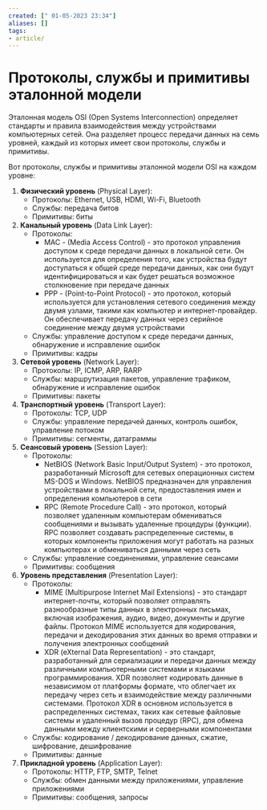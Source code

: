 ```yaml
---
created: [" 01-05-2023 23:34"]
aliases: []
tags:
- article/
---
```


# Протоколы, службы и примитивы эталонной модели

Эталонная модель OSI (Open Systems Interconnection) определяет стандарты и правила взаимодействия между устройствами компьютерных сетей. Она разделяет процесс передачи данных на семь уровней, каждый из которых имеет свои протоколы, службы и примитивы.

Вот протоколы, службы и примитивы эталонной модели OSI на каждом уровне:

1.  **Физический уровень** (Physical Layer):
	-   Протоколы: Ethernet, USB, HDMI, Wi-Fi, Bluetooth
	-   Службы: передача битов
	-   Примитивы: биты
2.  **Канальный уровень** (Data Link Layer):
	-   Протоколы: 
		- MAC - (Media Access Control) - это протокол управления доступом к среде передачи данных в локальной сети. Он используется для определения того, как устройства будут доступаться к общей среде передачи данных, как они будут идентифицироваться и как будет решаться возможное столкновение при передаче данных
		- PPP - (Point-to-Point Protocol) - это протокол, который используется для установления сетевого соединения между двумя узлами, такими как компьютер и интернет-провайдер. Он обеспечивает передачу данных через серийное соединение между двумя устройствами
	-   Службы: управление доступом к среде передачи данных, обнаружение и исправление ошибок
	-   Примитивы: кадры
3.  **Сетевой уровень** (Network Layer):
	-   Протоколы: IP, ICMP, ARP, RARP
	-   Службы: маршрутизация пакетов, управление трафиком, обнаружение и исправление ошибок
	-   Примитивы: пакеты
4.  **Транспортный уровень** (Transport Layer):
	-   Протоколы: TCP, UDP
	-   Службы: управление передачей данных, контроль ошибок, управление потоком
	-   Примитивы: сегменты, датаграммы
5.  **Сеансовый уровень** (Session Layer):
	-   Протоколы: 
		- NetBIOS (Network Basic Input/Output System) - это протокол, разработанный Microsoft для сетевых операционных систем MS-DOS и Windows. NetBIOS предназначен для управления устройствами в локальной сети, предоставления имен и определения компьютеров в сети
		- RPC (Remote Procedure Call) - это протокол, который позволяет удаленным компьютерам обмениваться сообщениями и вызывать удаленные процедуры (функции). RPC позволяет создавать распределенные системы, в которых компоненты приложения могут работать на разных компьютерах и обмениваться данными через сеть
	-   Службы: управление соединениями, управление сеансами
	-   Примитивы: сообщения
6.  **Уровень представления** (Presentation Layer):
	-   Протоколы: 
		- MIME (Multipurpose Internet Mail Extensions) - это стандарт интернет-почты, который позволяет отправлять разнообразные типы данных в электронных письмах, включая изображения, аудио, видео, документы и другие файлы. Протокол MIME используется для кодирования, передачи и декодирования этих данных во время отправки и получения электронных сообщений
		- XDR (eXternal Data Representation) - это стандарт, разработанный для сериализации и передачи данных между различными компьютерными системами и языками программирования. XDR позволяет кодировать данные в независимом от платформы формате, что облегчает их передачу через сеть и взаимодействие между различными системами. Протокол XDR в основном используется в распределенных системах, таких как сетевые файловые системы и удаленный вызов процедур (RPC), для обмена данными между клиентскими и серверными компонентами
	-   Службы: кодирование / декодирование данных, сжатие, шифрование, дешифрование
	-   Примитивы: данные
7.  **Прикладной уровень** (Application Layer):
	-   Протоколы: HTTP, FTP, SMTP, Telnet
	-   Службы: обмен данными между приложениями, управление приложениями
	-   Примитивы: сообщения, запросы

